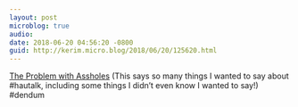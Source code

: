 ```yaml
---
layout: post
microblog: true
audio: 
date: 2018-06-20 04:56:20 -0800
guid: http://kerim.micro.blog/2018/06/20/125620.html
---
```

[The Problem with Assholes](http://publicanthropologist.cmi.no/2018/06/20/the-problem-with-assholes/) (This says so many things I wanted to say about #hautalk, including some things I didn’t even know I wanted to say!) #dendum
